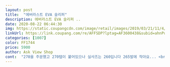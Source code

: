 ```yaml
---
layout: post 
title:  "에버라스트 EVA 슬리퍼" 
description: 에버라스트 EVA 슬리퍼 ..
date: 2020-08-22 06:44:30 
img: https://static.coupangcdn.com/image/retail/images/2019/03/21/11/4/a2ac3257-98b7-4201-b9e6-1926717d706e.jpg 
linkUrl: https://link.coupang.com/re/AFFSDP?lptag=AF3600438&subid=ahnPublicAsk&pageKey=176487958&itemId=504459774&vendorItemId=4527881205&traceid=V0-113-a0d7b7110a0029e9 
categories: [1007] 
color: FF1744 
price: 5900 
author: Ask View Shop 
cont:  "270을 주문했고 270탭이 붙어있으나 실사즈는 260입니다 265발에 작아요... <br/><br/>280이 없었음<br/>가격대비 패션감 있고 그럭저럭<br/>꼭 몇 만리를 주고 신어야 깔이  나남유<br/>마가이 깔끔하지 못하고 사출 주입부들에 부프러기들이 꼬리처럼 나아있습니다 참고하세요<br/>비치샌댤로도 괜찬겠네여<br/>슬림하고 집에서 편히 신기 딱이예요<br/>실내화로도 괜찮겠어요<br/>캠핑장에서 사용하려고 저렴한 슬리퍼 찾다가 눈에 띄어서 샀는데 엄청 편하고 발에 착 붙는 느낌입니다.<br/><br/>큰 사이즈도 있었음<br/>" 
---
```

